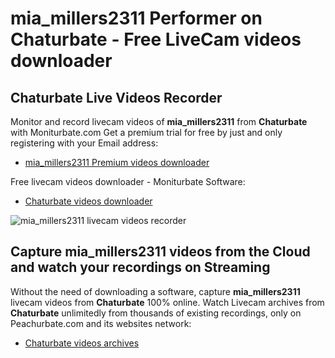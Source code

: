 # mia_millers2311 Performer on Chaturbate - Free LiveCam videos downloader

## Chaturbate Live Videos Recorder

Monitor and record livecam videos of **mia_millers2311** from **Chaturbate** with Moniturbate.com
Get a premium trial for free by just and only registering with your Email address:
* [mia_millers2311 Premium videos downloader](https://moniturbate.com/request-demo-licence-key.html)

Free livecam videos downloader - Moniturbate Software:
* [Chaturbate videos downloader](https://moniturbate.com/moniturbate-download-software.html)

![mia_millers2311 livecam videos recorder](https://peachurnet.com/templates/moniturbate-software.png)


## Capture mia_millers2311 videos from the Cloud and watch your recordings on Streaming

Without the need of downloading a software, capture **mia_millers2311** livecam videos from **Chaturbate** 100% online.
Watch Livecam archives from **Chaturbate** unlimitedly from thousands of existing recordings, only on Peachurbate.com and its websites network:
* [Chaturbate videos archives](https://peachurnet.com/)